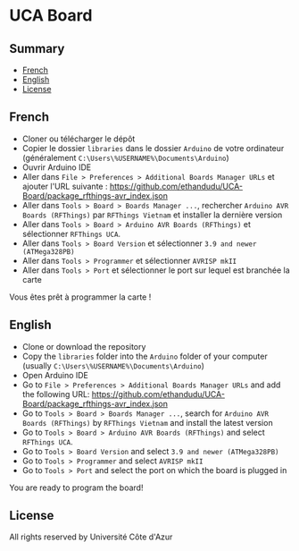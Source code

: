 # UCA Board

## Summary

- [French](#french)
- [English](#english)
- [License](LICENSE)

## French

- Cloner ou télécharger le dépôt
- Copier le dossier `libraries` dans le dossier `Arduino` de votre ordinateur (généralement `C:\Users\%USERNAME%\Documents\Arduino`)
- Ouvrir Arduino IDE
- Aller dans `File > Preferences > Additional Boards Manager URLs` et ajouter l'URL suivante : <https://github.com/ethandudu/UCA-Board/package_rfthings-avr_index.json>
- Aller dans `Tools > Board > Boards Manager ...`, rechercher `Arduino AVR Boards (RFThings)` par `RFThings Vietnam` et installer la dernière version
- Aller dans `Tools > Board > Arduino AVR Boards (RFThings)` et sélectionner `RFThings UCA`.
- Aller dans `Tools > Board Version` et sélectionner `3.9 and newer (ATMega328PB)`
- Aller dans `Tools > Programmer` et sélectionner `AVRISP mkII`
- Aller dans `Tools > Port` et sélectionner le port sur lequel est branchée la carte

Vous êtes prêt à programmer la carte !

## English

- Clone or download the repository
- Copy the `libraries` folder into the `Arduino` folder of your computer (usually `C:\Users\%USERNAME%\Documents\Arduino`)
- Open Arduino IDE
- Go to `File > Preferences > Additional Boards Manager URLs` and add the following URL: <https://github.com/ethandudu/UCA-Board/package_rfthings-avr_index.json>
- Go to `Tools > Board > Boards Manager ...`, search for `Arduino AVR Boards (RFThings)` by `RFThings Vietnam` and install the latest version
- Go to `Tools > Board > Arduino AVR Boards (RFThings)` and select `RFThings UCA`.
- Go to `Tools > Board Version` and select `3.9 and newer (ATMega328PB)`
- Go to `Tools > Programmer` and select `AVRISP mkII`
- Go to `Tools > Port` and select the port on which the board is plugged in

You are ready to program the board!

## License

All rights reserved by Université Côte d'Azur
